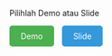 <html lang="en">
<head>
  <meta charset="UTF-8">
  <meta name="viewport" content="width=device-width, initial-scale=1.0">
  <style>
    .button {
      display: inline-block;
      margin-right: 10px;
      padding: 10px 20px;
      color: #fff;
      text-decoration: none;
      border-radius: 5px;
      transition: background-color 0.3s ease, transform 0.3s ease;
    }

    .button:hover {
      transform: scale(1.1);
    }

    .button-demo {
      background-color: #4CAF50;
    }

    .button-demo:hover {
      background-color: #2ecc71;
    }

    .button-slides {
      background-color: #3498db;
    }

    .button-slides:hover {
      background-color: #2980b9;
    }

  </style>
</head>
<body>

<p>Pilihlah Demo atau Slide</p>

  <span>
    <a href="/Demo" class="button button-demo">Demo</a>
  </span>

  <span>
    <a href="/Slides" class="button button-slides">Slide</a>
  </span>
</body>
</html>
